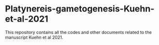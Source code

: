 # Platynereis-gametogenesis-Kuehn-et-al-2021
This repository contains all the codes and other documents related to the manuscript Kuehn et al 2021. 
